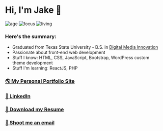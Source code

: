 # Hi, I'm Jake 👋

![age](https://img.shields.io/badge/age-26-blue)
![focus](https://img.shields.io/badge/focus-frontend-brightgreen)
![living](https://img.shields.io/badge/living-Texas-red)

### Here's the summary:
* Graduated from Texas State University - B.S. in [Digital Media Innovation](https://www.masscomm.txstate.edu/degrees-programs/digital-media-innovation.html)
* Passionate about front-end web development
* Stuff I know: HTML, CSS, JavaScript, Bootstrap, WordPress custom theme development
* Stuff I'm learning: ReactJS, PHP

### [🌎 My Personal Portfolio Site](https://ruff.dev/)
### [💼 LinkedIn](http://www.linkedin.com/in/jake-ruff)
### [📝 Download my Resume](https://drive.google.com/file/d/1RmH7p6DW2ax_MJxtYah2YBMgmEVvR2j6/view?usp=sharing)
### [📧 Shoot me an email](mailto:jake@ruff.dev)

